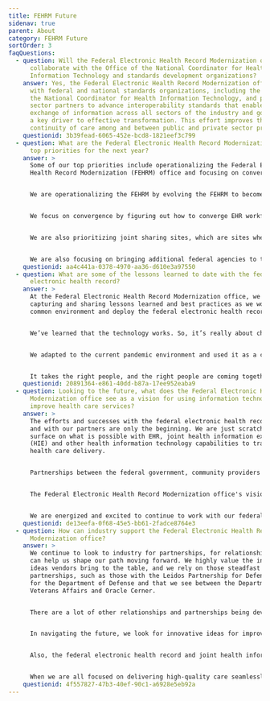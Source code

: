 ```yaml
---
title: FEHRM Future
sidenav: true
parent: About
category: FEHRM Future
sortOrder: 3
faqQuestions:
  - question: Will the Federal Electronic Health Record Modernization office
      collaborate with the Office of the National Coordinator for Health
      Information Technology and standards development organizations?
    answer: Yes, the Federal Electronic Health Record Modernization office engages
      with federal and national standards organizations, including the Office of
      the National Coordinator for Health Information Technology, and private
      sector partners to advance interoperability standards that enable the
      exchange of information across all sectors of the industry and government,
      a key driver to effective transformation. This effort improves the
      continuity of care among and between public and private sector providers.
    questionid: 3b39fead-6065-452e-bcd8-1821eef3c799
  - question: What are the Federal Electronic Health Record Modernization office’s
      top priorities for the next year?
    answer: >
      Some of our top priorities include operationalizing the Federal Electronic
      Health Record Modernization (FEHRM) office and focusing on convergence.


      We are operationalizing the FEHRM by evolving the FEHRM to become the single provider of the federal electronic health record (EHR), providing a common set of capabilities across the health care industry.


      We focus on convergence by figuring out how to converge EHR workflows and configurations to streamline the patient experience. While the Department of Defense (DOD), Department of Veterans Affairs (VA), Department of Homeland Security's U.S. Coast Guard (USCG) and Department of Commerce's National Oceanic and Atmospheric Administration (NOAA) have unique clinical and business issues that differ based on their missions, the FEHRM is focused on converging DOD, VA, USCG and NOAA clinical and business capabilities where appropriate. The FEHRM overseas configuration and content changes to the federal EHR that are agreed on by the Departments through a joint decision-making process facilitated by the FEHRM. The goal is that DOD, VA, USCG and NOAA providers in the same roles will have a common user experience with the federal EHR defined by evidence-based best practice. Providers won't need to relearn things depending on where they provide care. From the patient perspective, this means health care will be delivered the same way regardless of where they get care. They have a consistent patient care experience. Convergence ultimately helps us enable more standard workflows and practices to enhance clinical decision-making and health care. Workflows are the series of tasks required to complete a health care function (for example, ordering a medication). Standard workflows are considered best practices because they guidance compliance with clinical best care guidelines. Convergence helps us determine the best workflow solutions that are safe, effective and efficient.


      We are also prioritizing joint sharing sites, which are sites where DOD and VA resources (like staff and facilities) are shared. Leading the deployment of the EHR joint sharing sites, the FEHRM has the potential to enable the DOD and VA health care systems to work together in new ways to deliver health care to Service members, Veterans and their families.


      We are also focusing on bringing additional federal agencies to the federal EHR and determining what that looks like.
    questionid: aa4c441a-0378-4970-aa36-d610e3a97550
  - question: What are some of the lessons learned to date with the federal
      electronic health record?
    answer: >
      At the Federal Electronic Health Record Modernization office, we are
      capturing and sharing lessons learned and best practices as we work in a
      common environment and deploy the federal electronic health record.


      We’ve learned that the technology works. So, it’s really about change management—the processes, people, culture, training and communications that need to be in place to be successful. The infrastructure also cannot be antiquated. It must be able to support the newer technologies.


      We adapted to the current pandemic environment and used it as a catalyst: How can we do things better, smarter and take advantage of tools at our disposal now?


      It takes the right people, and the right people are coming together every day. It takes a team. No individual or organization possesses all the expertise to make this a reality. We will continue to build on the team.
    questionid: 20891364-e861-40dd-b87a-17ee952eaba9
  - question: Looking to the future, what does the Federal Electronic Health Record
      Modernization office see as a vision for using information technology to
      improve health care services?
    answer: >
      The efforts and successes with the federal electronic health record (EHR)
      and with our partners are only the beginning. We are just scratching the
      surface on what is possible with EHR, joint health information exchange
      (HIE) and other health information technology capabilities to transform
      health care delivery.


      Partnerships between the federal government, community providers and commercial vendors will continue to be critical. These partnerships will drive integration, interoperability and the best possible health care for all patients regardless of where they receive care and who provides it.


      The Federal Electronic Health Record Modernization office's vision is that we take technology out of the equation, so providers and administrators can make the best decisions together on care delivery. We want to remove technology as a barrier. It’s about getting the right data to the right person at the right time to make informed health care decisions.


      We are energized and excited to continue to work with our federal, community and industry partners to improve health care for all our beneficiaries. The possibilities are limitless now that we have a foundation in place.
    questionid: de13eefa-0f68-45e5-bb61-2fadce8764e3
  - question: How can industry support the Federal Electronic Health Record
      Modernization office?
    answer: >
      We continue to look to industry for partnerships, for relationships that
      can help us shape our path moving forward. We highly value the innovative
      ideas vendors bring to the table, and we rely on those steadfast
      partnerships, such as those with the Leidos Partnership for Defense Health
      for the Department of Defense and that we see between the Department of
      Veterans Affairs and Oracle Cerner.


      There are a lot of other relationships and partnerships being developed as we look toward new technologies and available capabilities.


      In navigating the future, we look for innovative ideas for improving the patient experience and enhancing the quality of care delivery during this time. For example, how do we implement the EHR and train end users with the social distancing precautions in place during the pandemic? Or, how do we deliver technology at the frontlines of care—whether it’s in theater, in rural America or while a patient is being transported?


      Also, the federal electronic health record and joint health information exchange means our providers now have access to more information about their patients than ever before to make the best care decisions. We need to make sure this data is usable and built into provider workflows. We need vendor engagement as we do this.


      When we are all focused on delivering high-quality care seamlessly as patients move from one delivery system to another, innovation, integrating new capabilities through expanded partnerships and collaboration will move us ahead.
    questionid: 4f557827-47b3-40ef-90c1-a6928e5eb92a
---
```

